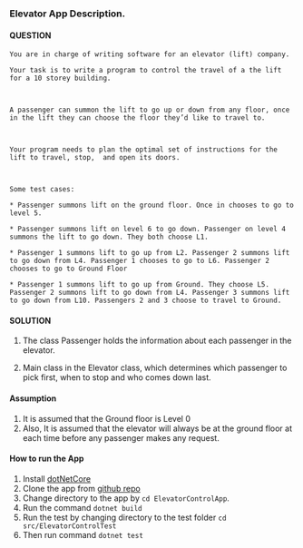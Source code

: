 ﻿### Elevator App Description.

#### QUESTION

```
You are in charge of writing software for an elevator (lift) company.

Your task is to write a program to control the travel of a the lift for a 10 storey building.

 

A passenger can summon the lift to go up or down from any floor, once in the lift they can choose the floor they’d like to travel to.

 

Your program needs to plan the optimal set of instructions for the lift to travel, stop,  and open its doors.

 

Some test cases:

* Passenger summons lift on the ground floor. Once in chooses to go to level 5.

* Passenger summons lift on level 6 to go down. Passenger on level 4 summons the lift to go down. They both choose L1.

* Passenger 1 summons lift to go up from L2. Passenger 2 summons lift to go down from L4. Passenger 1 chooses to go to L6. Passenger 2 chooses to go to Ground Floor

* Passenger 1 summons lift to go up from Ground. They choose L5. Passenger 2 summons lift to go down from L4. Passenger 3 summons lift to go down from L10. Passengers 2 and 3 choose to travel to Ground.

```

#### SOLUTION

1. The class Passenger holds the information about each passenger in the elevator.

2. Main class in the Elevator class, which determines which passenger to pick first, when to stop and who comes down last.

#### Assumption

1. It is assumed that the Ground floor is Level 0
2. Also, It is assumed that the elevator will always be at the ground floor at each time before any passenger makes any request.


#### How to run the App

1. Install [dotNetCore](https://dotnet.microsoft.com/download/dotnet-core/2.1)
2. Clone the app from [github repo](https://github.com/Teejay005/ElevatorControlApp)
3. Change directory to the app by `cd ElevatorControlApp`.
4. Run the command `dotnet build`
5. Run the test by changing directory to the test folder `cd src/ElevatorControlTest`
6. Then run command `dotnet test`
